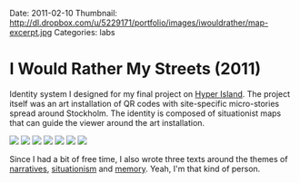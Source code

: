 Date: 2011-02-10
Thumbnail: http://dl.dropbox.com/u/5229171/portfolio/images/iwouldrather/map-excerpt.jpg
Categories: labs


# I Would Rather My Streets (2011)

Identity system I designed for my final project on [Hyper Island](http://hyperisland.com). The project itself was an art installation of QR codes with site-specific micro-stories spread around Stockholm. The identity is composed of situationist maps that can guide the viewer around the art installation.

[![](http://dl.dropbox.com/u/5229171/portfolio/images/iwouldrather/big-map.jpg)][link-site]
[![](http://dl.dropbox.com/u/5229171/portfolio/images/iwouldrather/maps.jpg)][link-site]
[![](http://dl.dropbox.com/u/5229171/portfolio/images/iwouldrather/sampleqr.jpg)][link-site]
[![](http://dl.dropbox.com/u/5229171/portfolio/images/iwouldrather/place1.jpg)][link-site]
[![](http://dl.dropbox.com/u/5229171/portfolio/images/iwouldrather/place2.jpg)][link-site]
[![](http://dl.dropbox.com/u/5229171/portfolio/images/iwouldrather/zoom1.jpg)][link-site]
[![](http://dl.dropbox.com/u/5229171/portfolio/images/iwouldrather/site1.jpg)][link-site]

Since I had a bit of free time, I also wrote three texts around the themes of [narratives](http://discourse.guimachiavelli.com/dwelling-and-detournement/), [situationism](http://discourse.guimachiavelli.com/site-specific-narratives/) and [memory](http://discourse.guimachiavelli.com/i-would-rather-my-streets/). Yeah, I'm that kind of person.


[link-site]:http://iwouldrathermystreets.com
